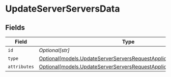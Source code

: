 # UpdateServerServersData


## Fields

| Field                                                                                                                                    | Type                                                                                                                                     | Required                                                                                                                                 | Description                                                                                                                              |
| ---------------------------------------------------------------------------------------------------------------------------------------- | ---------------------------------------------------------------------------------------------------------------------------------------- | ---------------------------------------------------------------------------------------------------------------------------------------- | ---------------------------------------------------------------------------------------------------------------------------------------- |
| `id`                                                                                                                                     | *Optional[str]*                                                                                                                          | :heavy_minus_sign:                                                                                                                       | N/A                                                                                                                                      |
| `type`                                                                                                                                   | [Optional[models.UpdateServerServersRequestApplicationJSONType]](../models/updateserverserversrequestapplicationjsontype.md)             | :heavy_minus_sign:                                                                                                                       | N/A                                                                                                                                      |
| `attributes`                                                                                                                             | [Optional[models.UpdateServerServersRequestApplicationJSONAttributes]](../models/updateserverserversrequestapplicationjsonattributes.md) | :heavy_minus_sign:                                                                                                                       | N/A                                                                                                                                      |